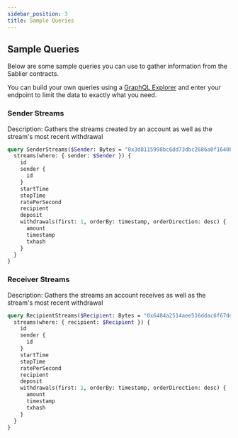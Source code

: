 ```yaml
---
sidebar_position: 3
title: Sample Queries
---
```


## Sample Queries

Below are some sample queries you can use to gather information from the Sablier contracts.

You can build your own queries using a [GraphQL Explorer](https://graphiql-online.com/graphiql) and enter your endpoint to limit the data to exactly what you need.

### Sender Streams

Description: Gathers the streams created by an account as well as the stream's most recent withdrawal

```graphql
query SenderStreams($Sender: Bytes = "0x3d8115998bc6dd73dbc2686a0f1640bbdf802a5c") {
  streams(where: { sender: $Sender }) {
    id
    sender {
      id
    }
    startTime
    stopTime
    ratePerSecond
    recipient
    deposit
    withdrawals(first: 1, orderBy: timestamp, orderDirection: desc) {
      amount
      timestamp
      txhash
    }
  }
}
```

### Receiver Streams

Description: Gathers the streams an account receives as well as the stream's most recent withdrawal

```graphql
query RecipientStreams($Recipient: Bytes = "0x6484a2514aee516ddac6f67dd2322f23e0a4a7d6") {
  streams(where: { recipient: $Recipient }) {
    id
    sender {
      id
    }
    startTime
    stopTime
    ratePerSecond
    recipient
    deposit
    withdrawals(first: 1, orderBy: timestamp, orderDirection: desc) {
      amount
      timestamp
      txhash
    }
  }
}
```
